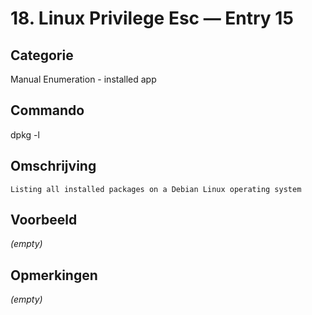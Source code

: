 # 18. Linux Privilege Esc — Entry 15

## Categorie

Manual Enumeration - installed app

## Commando

dpkg -l

## Omschrijving

```
Listing all installed packages on a Debian Linux operating system
```

## Voorbeeld

_(empty)_

## Opmerkingen

_(empty)_

